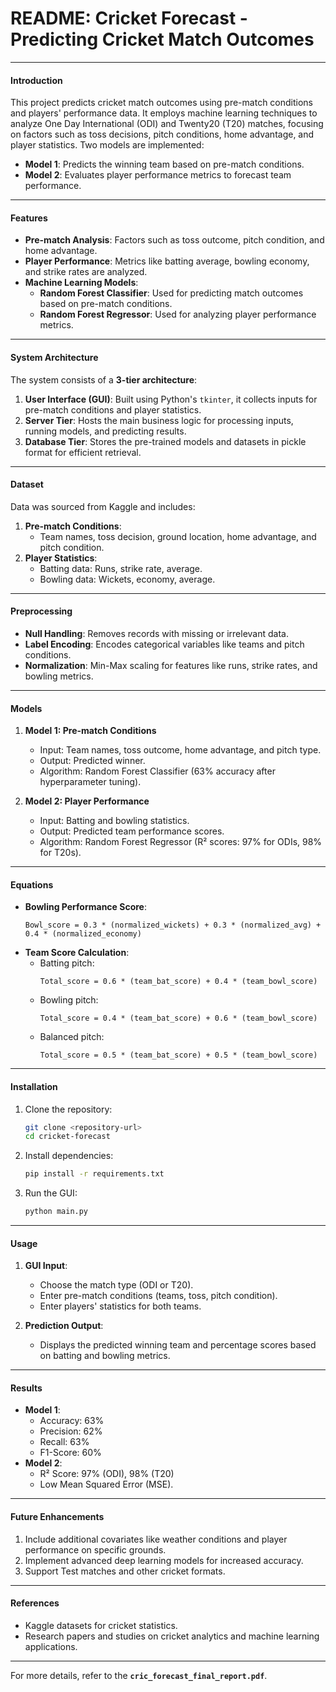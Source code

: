
# README: Cricket Forecast - Predicting Cricket Match Outcomes

---

#### **Introduction**

This project predicts cricket match outcomes using pre-match conditions and players' performance data. It employs machine learning techniques to analyze One Day International (ODI) and Twenty20 (T20) matches, focusing on factors such as toss decisions, pitch conditions, home advantage, and player statistics. Two models are implemented:
- **Model 1**: Predicts the winning team based on pre-match conditions.
- **Model 2**: Evaluates player performance metrics to forecast team performance.

---

#### **Features**
- **Pre-match Analysis**: Factors such as toss outcome, pitch condition, and home advantage.
- **Player Performance**: Metrics like batting average, bowling economy, and strike rates are analyzed.
- **Machine Learning Models**:
  - **Random Forest Classifier**: Used for predicting match outcomes based on pre-match conditions.
  - **Random Forest Regressor**: Used for analyzing player performance metrics.

---

#### **System Architecture**

The system consists of a **3-tier architecture**:
1. **User Interface (GUI)**: Built using Python's `tkinter`, it collects inputs for pre-match conditions and player statistics.
2. **Server Tier**: Hosts the main business logic for processing inputs, running models, and predicting results.
3. **Database Tier**: Stores the pre-trained models and datasets in pickle format for efficient retrieval.

---

#### **Dataset**

Data was sourced from Kaggle and includes:
1. **Pre-match Conditions**:
   - Team names, toss decision, ground location, home advantage, and pitch condition.
2. **Player Statistics**:
   - Batting data: Runs, strike rate, average.
   - Bowling data: Wickets, economy, average.

---

#### **Preprocessing**

- **Null Handling**: Removes records with missing or irrelevant data.
- **Label Encoding**: Encodes categorical variables like teams and pitch conditions.
- **Normalization**: Min-Max scaling for features like runs, strike rates, and bowling metrics.

---

#### **Models**

1. **Model 1: Pre-match Conditions**
   - Input: Team names, toss outcome, home advantage, and pitch type.
   - Output: Predicted winner.
   - Algorithm: Random Forest Classifier (63% accuracy after hyperparameter tuning).

2. **Model 2: Player Performance**
   - Input: Batting and bowling statistics.
   - Output: Predicted team performance scores.
   - Algorithm: Random Forest Regressor (R² scores: 97% for ODIs, 98% for T20s).

---

#### **Equations**

- **Bowling Performance Score**:
  ```
  Bowl_score = 0.3 * (normalized_wickets) + 0.3 * (normalized_avg) + 0.4 * (normalized_economy)
  ```
- **Team Score Calculation**:
  - Batting pitch:
    ```
    Total_score = 0.6 * (team_bat_score) + 0.4 * (team_bowl_score)
    ```
  - Bowling pitch:
    ```
    Total_score = 0.4 * (team_bat_score) + 0.6 * (team_bowl_score)
    ```
  - Balanced pitch:
    ```
    Total_score = 0.5 * (team_bat_score) + 0.5 * (team_bowl_score)
    ```

---

#### **Installation**

1. Clone the repository:
   ```bash
   git clone <repository-url>
   cd cricket-forecast
   ```

2. Install dependencies:
   ```bash
   pip install -r requirements.txt
   ```

3. Run the GUI:
   ```bash
   python main.py
   ```

---

#### **Usage**

1. **GUI Input**:
   - Choose the match type (ODI or T20).
   - Enter pre-match conditions (teams, toss, pitch condition).
   - Enter players' statistics for both teams.
   
2. **Prediction Output**:
   - Displays the predicted winning team and percentage scores based on batting and bowling metrics.

---

#### **Results**

- **Model 1**:
  - Accuracy: 63%
  - Precision: 62%
  - Recall: 63%
  - F1-Score: 60%
- **Model 2**:
  - R² Score: 97% (ODI), 98% (T20)
  - Low Mean Squared Error (MSE).

---

#### **Future Enhancements**

1. Include additional covariates like weather conditions and player performance on specific grounds.
2. Implement advanced deep learning models for increased accuracy.
3. Support Test matches and other cricket formats.

---

#### **References**

- Kaggle datasets for cricket statistics.
- Research papers and studies on cricket analytics and machine learning applications.

---

For more details, refer to the **`cric_forecast_final_report.pdf`**.
